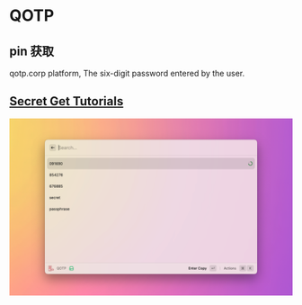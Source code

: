 # QOTP

## pin 获取

qotp.corp platform, The six-digit password entered by the user.

## [Secret Get Tutorials](https://sourl.cn/4NfR9x)

![QOTP](./metadata/Metadata.png)
